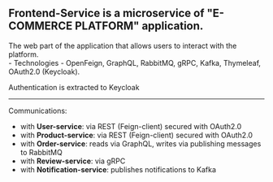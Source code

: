<h2><b>Frontend-Service</b> is a microservice of "E-COMMERCE PLATFORM" application.</h2>

<p>The web part of the application that allows users to interact with the platform.<br/>
	 - Technologies - OpenFeign, GraphQL, RabbitMQ, gRPC, Kafka, Thymeleaf, OAuth2.0 (Keycloak).
</p>
<p>Authentication is extracted to Keycloak</p>
<hr/>
<p>Communications:</p>
<ul>
    <li>with <b>User-service</b>: via REST (Feign-client) secured with OAuth2.0</li>
    <li>with <b>Product-service</b>: via REST (Feign-client) secured with OAuth2.0</li>
    <li>with <b>Order-service</b>: reads via GraphQL, writes via publishing messages to RabbitMQ</li>
    <li>with <b>Review-service</b>: via gRPC</li>
    <li>with <b>Notification-service</b>: publishes notifications to Kafka</li>
</ul>